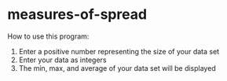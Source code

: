 # measures-of-spread

How to use this program:
1. Enter a positive number representing the size of your data set
2. Enter your data as integers
3. The min, max, and average of your data set will be displayed
